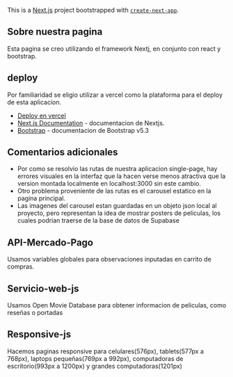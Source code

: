 This is a [Next.js](https://nextjs.org/) project bootstrapped with [`create-next-app`](https://github.com/vercel/next.js/tree/canary/packages/create-next-app).

## Sobre nuestra pagina

Esta pagina se creo utilizando el framework Nextj, en conjunto con react y bootstrap.


## deploy

Por familiaridad se eligio utilizar a vercel como la plataforma para el deploy de esta aplicacion.

- [Deploy en vercel](https://wilberger-verniere-react.vercel.app)
- [Next.js Documentation](https://nextjs.org/docs) - documentacion de Nextjs.
- [Bootstrap](https://getbootstrap.com/docs/5.3/getting-started/introduction/) - documentacion de Bootstrap v5.3

## Comentarios adicionales

- Por como se resolvio las rutas de nuestra aplicacion single-page, hay errores visuales en la interfaz que la hacen verse menos atractiva que la version montada localmente en localhost:3000 sin este cambio.
- Otro problema proveniente de las rutas es el carousel estatico en la pagina principal.
- Las imagenes del carousel estan guardadas en un objeto json local al proyecto, pero representan la idea de mostrar posters de peliculas, los cuales podrian traerse de la base de datos de Supabase

## API-Mercado-Pago
Usamos variables globales para observaciones inputadas en carrito de compras.

## Servicio-web-js
Usamos Open Movie Database para obtener informacion de peliculas, como reseñas o portadas

## Responsive-js
Hacemos paginas responsive para celulares(576px), tablets(577px a 768px), laptops pequeñas(769px a 992px), computadoras de escritorio(993px a 1200px) y grandes computadoras(1201px)